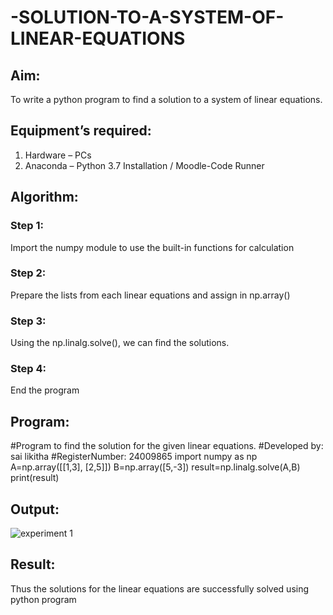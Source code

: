 # -SOLUTION-TO-A-SYSTEM-OF-LINEAR-EQUATIONS
## Aim:
To write a python program to find a solution to a system of linear equations.
## Equipment’s required:
1. 	Hardware – PCs
2. 	Anaconda – Python 3.7 Installation / Moodle-Code Runner
## Algorithm:
### Step 1: 
Import the numpy module to use the built-in functions for calculation
### Step 2: 
Prepare the lists from each linear equations and assign in np.array()
### Step 3: 
Using the np.linalg.solve(), we can find the solutions.
### Step 4: 
End the program
## Program:
#Program to find the solution for the given linear equations.
#Developed by: sai likitha
#RegisterNumber: 24009865
import numpy as np
A=np.array([[1,3], [2,5]])
B=np.array([5,-3])
result=np.linalg.solve(A,B)
print(result)
## Output:
![experiment 1](https://github.com/user-attachments/assets/36322dfd-3db8-4f94-afea-29db531d3866)
## Result: 
Thus the solutions for the linear equations are successfully solved using python program

